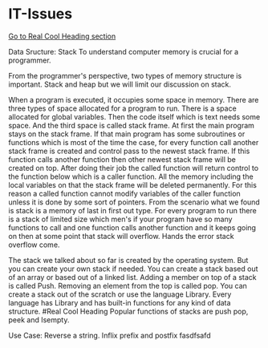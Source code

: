 # IT-Issues

[Go to Real Cool Heading section](#real-cool-heading)



Data Sructure: 
Stack
To understand computer memory is crucial for a programmer.

From the  programmer's perspective, two types of memory structure is important. Stack and heap but we will limit our discussion on stack. 

When a program is executed, it occupies some space in memory. There are three types of space allocated for a program to run. There is a space allocated for global variables. Then the code itself which is text needs some space. And the third space is called stack frame. At first the main program stays on the stack frame. If that main program has some subroutines or functions which is most of the time the case, for every function call another stack frame is created and control pass to the newest stack frame. If this function calls another function then other newest stack frame will be created on top. After doing their job the called function will return control to the function below which is a caller function. All the memory including the  local variables on that the stack frame will be deleted permanently. For this reason a called function cannot modify variables of the caller function unless it is done by some sort of pointers.
From the scenario what we found is stack is a memory of last in first out type. For every program to run there is a stack of  limited size which men's if your program have so many functions to call and one function calls another function and it keeps going on then at some point that stack will overflow. Hands the error stack overflow come. 

The stack we talked about so far is created by the operating system. But you can create your own stack if needed. You can create a stack based out of an array or based out of a linked list. 
 Adding a member on top of a stack is called Push. Removing an element from the top is called pop. 
You can create a stack out of the scratch or use the language Library. Every language has Library and has built-in functions for any kind of data structure. 
#Real Cool Heading
Popular functions of stacks are push pop, peek and  Isempty. 

Use Case:
Reverse a string. 
Inflix prefix and postfix
fasdfsafd
